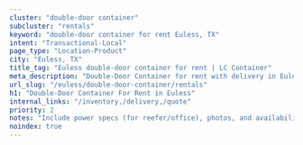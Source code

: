 ```yaml
---
cluster: "double-door container"
subcluster: "rentals"
keyword: "double-door container for rent Euless, TX"
intent: "Transactional-Local"
page_type: "Location-Product"
city: "Euless, TX"
title_tag: "Euless double-door container for rent | LC Container"
meta_description: "Double-Door Container for rent with delivery in Euless, TX. LC Container — local Since 2003. Get pricing today."
url_slug: "/euless/double-door-container/rentals"
h1: "Double-Door Container For Rent in Euless"
internal_links: "/inventory,/delivery,/quote"
priority: 2
notes: "Include power specs (for reefer/office), photos, and availability."
noindex: true
---
```


<!-- TODO: Add unique city/inventory copy, images, and internal links here. -->
